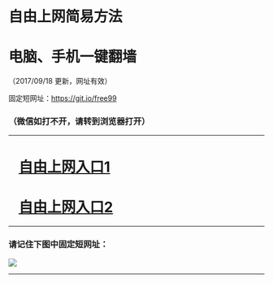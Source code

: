 ﻿# 自由上网简易方法

# 电脑、手机一键翻墙

（2017/09/18 更新，网址有效）

固定短网址：https://git.io/free99

### （微信如打不开，请转到浏览器打开）


***





# &nbsp;&nbsp; <a href="http://ft1754621905.fwq-tz1005.info/fwqtz01.html?t=091800112059 " target="_blank">自由上网入口1</a>
# &nbsp;&nbsp; <a href="http://ft1080230918.fwq-tz1006.info/fwqtz02.html?t=091800111520 " target="_blank">自由上网入口2</a>
***

### 请记住下图中固定短网址：

<img src="https://s3-us-west-2.amazonaws.com/fwq-1001/yjfq-20170905okok.png" /> 


***


